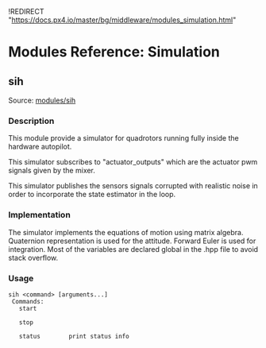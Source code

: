 !REDIRECT "https://docs.px4.io/master/bg/middleware/modules_simulation.html"

# Modules Reference: Simulation

## sih

Source: [modules/sih](https://github.com/PX4/Firmware/tree/master/src/modules/sih)

### Description

This module provide a simulator for quadrotors running fully inside the hardware autopilot.

This simulator subscribes to "actuator_outputs" which are the actuator pwm signals given by the mixer.

This simulator publishes the sensors signals corrupted with realistic noise in order to incorporate the state estimator in the loop.

### Implementation

The simulator implements the equations of motion using matrix algebra. Quaternion representation is used for the attitude. Forward Euler is used for integration. Most of the variables are declared global in the .hpp file to avoid stack overflow.

<a id="sih_usage"></a>

### Usage

    sih <command> [arguments...]
     Commands:
       start
    
       stop
    
       status        print status info